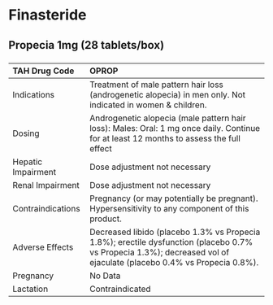 # Finasteride

## Propecia 1mg (28 tablets/box)

##### 

| TAH Drug Code      | OPROP                                                                                                                                                               |
|:-------------------|:--------------------------------------------------------------------------------------------------------------------------------------------------------------------|
| Indications        | Treatment of male pattern hair loss (androgenetic alopecia) in men only. Not indicated in women & children.                                                         |
| Dosing             | Androgenetic alopecia (male pattern hair loss): Males: Oral: 1 mg once daily. Continue for at least 12 months to assess the full effect                             |
| Hepatic Impairment | Dose adjustment not necessary                                                                                                                                       |
| Renal Impairment   | Dose adjustment not necessary                                                                                                                                       |
| Contraindications  | Pregnancy (or may potentially be pregnant). Hypersensitivity to any component of this product.                                                                      |
| Adverse Effects    | Decreased libido (placebo 1.3% vs Propecia 1.8%); erectile dysfunction (placebo 0.7% vs Propecia 1.3%); decreased vol of ejaculate (placebo 0.4% vs Propecia 0.8%). |
| Pregnancy          | No Data                                                                                                                                                             |
| Lactation          | Contraindicated                                                                                                                                                     |

